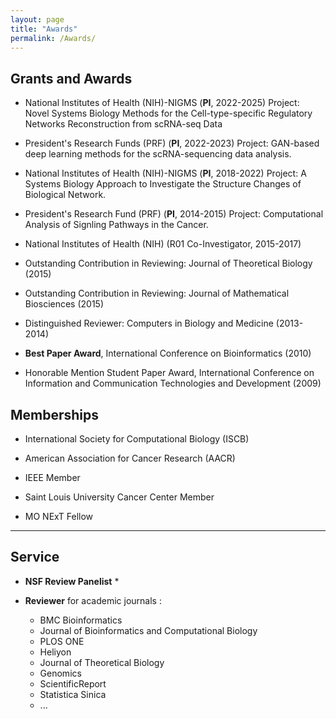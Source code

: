 ```yaml
---
layout: page
title: "Awards"
permalink: /Awards/
---
```


## Grants and Awards ##
	
- National Institutes of Health (NIH)-NIGMS (<b>PI</b>, 2022-2025)
Project: Novel Systems Biology Methods for the Cell-type-specific Regulatory Networks Reconstruction from 
scRNA-seq Data

- President's Research Funds (PRF)  (<b>PI</b>, 2022-2023) 
Project: GAN-based deep learning methods for the scRNA-sequencing data analysis.


- National Institutes of Health (NIH)-NIGMS (<b>PI</b>, 2018-2022) 
Project: A Systems Biology Approach to Investigate the Structure Changes of Biological Network.

- President's Research Fund (PRF) (<b>PI</b>, 2014-2015)
Project: Computational Analysis of Signling Pathways in the Cancer.


- National Institutes of Health (NIH) (R01 Co-Investigator, 2015-2017)

- Outstanding Contribution in Reviewing: Journal of Theoretical Biology (2015)

- Outstanding Contribution in Reviewing: Journal of Mathematical Biosciences (2015)

- Distinguished Reviewer: Computers in Biology and Medicine (2013-2014)

- <b>Best Paper Award</b>,  <a style="text-decoration:none" href="http://incob.apbionet.org/incob10/0index.html">
International Conference on Bioinformatics</a> (2010) 


- Honorable Mention Student Paper Award, International Conference on Information and Communication Technologies and Development (2009)


 ##  Memberships ##
       
- International Society for Computational Biology (ISCB)

- American Association for Cancer Research (AACR)

- IEEE Member

- Saint Louis University Cancer Center Member

- MO NExT Fellow

---

## Service

- **NSF Review Panelist** *

- **Reviewer** for academic journals :
  - BMC Bioinformatics  
  - Journal of Bioinformatics and Computational Biology  
  - PLOS ONE  
  - Heliyon  
  - Journal of Theoretical Biology  
  - Genomics  
  - ScientificReport
  - Statistica Sinica
  - ...


